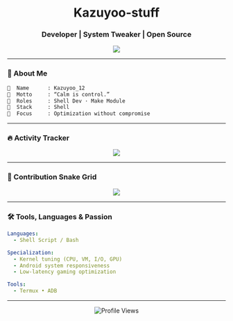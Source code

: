 <!-- GitHub Profile README - Kazuyoo_12 | Soft Futuristic Style -->

<h1 align="center">Kazuyoo-stuff</h1>
<h3 align="center">Developer | System Tweaker | Open Source</h3>

<p align="center">
  <img src="https://readme-typing-svg.demolab.com?font=Fira+Code&duration=3500&pause=700&center=true&vCenter=true&width=500&lines=Low-level+Performance+Coder;%2FShell%2F+based+System+Tweaks;Minimalism+and+Stability+Focus;One+line+at+a+time..." />
</p>

---

### 🧠 About Me

```bash
📛  Name      : Kazuyoo_12
📌  Motto     : “Calm is control.”
🧩  Roles     : Shell Dev · Make Module
🔧  Stack     : Shell
🎯  Focus     : Optimization without compromise
```

---

### 🔥 Activity Tracker

<p align="center">
  <img src="https://streak-stats.demolab.com?user=Kazuyoo-stuff&theme=tokyonight&hide_border=true&currStreakLabel=FFFFFF&ring=7AA2F7&fire=BB9AF7&dates=AAAAAA" />
</p>

---

### 🐍 Contribution Snake Grid

<p align="center">
  <img src="https://raw.githubusercontent.com/Kazuyoo-stuff/Kazuyoo-stuff/output/github-contribution-grid-snake.svg" />
</p>

---

### 🛠️ Tools, Languages & Passion

```yaml
Languages:
  - Shell Script / Bash

Specialization:
  - Kernel tuning (CPU, VM, I/O, GPU)
  - Android system responsiveness
  - Low-latency gaming optimization

Tools:
  - Termux • ADB
```

---

<p align="center">
  <img src="https://komarev.com/ghpvc/?username=Kazuyoo-stuff&style=flat-square&color=7AA2F7" alt="Profile Views" />
</p>

